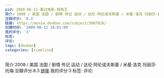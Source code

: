 ```yaml
---
pid: 2009-06-11-看过电影-摔角王
简介: 2008 / 美国 法国 / 剧情 传记 运动 / 达伦·阿伦诺夫斯基 / 米基·洛克 玛丽莎·托梅
豆瓣评分: '8.3'
链接: https://movie.douban.com/subject/3007826/
创建时间: '2009-06-11 16:01:00'
我的评分: '3'
标签:
评论:
tags: [douban]
categories: [timeline]
---
```

简介:2008 / 美国 法国 / 剧情 传记 运动 / 达伦·阿伦诺夫斯基 / 米基·洛克 玛丽莎·托梅
豆瓣评分:8.3
[链接](https://movie.douban.com/subject/3007826/)
我的评分:3
标签:
评论:
